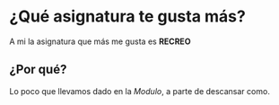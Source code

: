 # ¿Qué asignatura te gusta más?

A mi la asignatura que más me gusta es **RECREO**

## ¿Por qué?

Lo poco que llevamos dado en la *Modulo*, a parte de descansar como.

